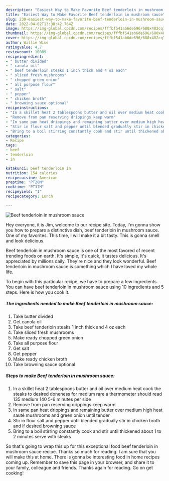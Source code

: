 ```yaml
---
description: "Easiest Way to Make Favorite Beef tenderloin in mushroom sauce"
title: "Easiest Way to Make Favorite Beef tenderloin in mushroom sauce"
slug: 230-easiest-way-to-make-favorite-beef-tenderloin-in-mushroom-sauce
date: 2022-04-02T13:38:42.764Z
image: https://img-global.cpcdn.com/recipes/fffbf541ab6de696/680x482cq70/beef-tenderloin-in-mushroom-sauce-recipe-main-photo.jpg
thumbnail: https://img-global.cpcdn.com/recipes/fffbf541ab6de696/680x482cq70/beef-tenderloin-in-mushroom-sauce-recipe-main-photo.jpg
cover: https://img-global.cpcdn.com/recipes/fffbf541ab6de696/680x482cq70/beef-tenderloin-in-mushroom-sauce-recipe-main-photo.jpg
author: Willie Wise
ratingvalue: 4.7
reviewcount: 10089
recipeingredient:
- " butter divided"
- " canola oil"
- " beef tenderloin steaks 1 inch thick and 4 oz each"
- " sliced fresh mushrooms"
- " chopped green onion"
- " all purpose flour"
- " salt"
- " pepper"
- " chicken broth"
- " browning sauce optional"
recipeinstructions:
- "In a skillet heat 2 tablespoons butter and oil over medium heat cook the steaks to desired doneness for medium rare a thermometer should read 135 medium 140 5-6 minutes per side"
- "Remove from pan reserving drippings keep warm"
- "In same pan heat drippings and remaining butter over medium high heat sauté mushrooms and green onion until tender"
- "Stir in flour salt and pepper until blended gradually stir in chicken broth and if desired browning sauce"
- "Bring to a boil stirring constantly cook and stir until thickened about 1 to 2 minutes serve with steaks"
categories:
- Recipe
tags:
- beef
- tenderloin
- in

katakunci: beef tenderloin in 
nutrition: 154 calories
recipecuisine: American
preptime: "PT20M"
cooktime: "PT37M"
recipeyield: "1"
recipecategory: Lunch

---
```



![Beef tenderloin in mushroom sauce](https://img-global.cpcdn.com/recipes/fffbf541ab6de696/680x482cq70/beef-tenderloin-in-mushroom-sauce-recipe-main-photo.jpg)

Hey everyone, it is Jim, welcome to our recipe site. Today, I'm gonna show you how to prepare a distinctive dish, beef tenderloin in mushroom sauce. One of my favorites. This time, I will make it a bit tasty. This is gonna smell and look delicious.

Beef tenderloin in mushroom sauce is one of the most favored of recent trending foods on earth. It's simple, it's quick, it tastes delicious. It's appreciated by millions daily. They're nice and they look wonderful. Beef tenderloin in mushroom sauce is something which I have loved my whole life.




To begin with this particular recipe, we have to prepare a few ingredients. You can have beef tenderloin in mushroom sauce using 10 ingredients and 5 steps. Here is how you cook it.

<!--inarticleads1-->

##### The ingredients needed to make Beef tenderloin in mushroom sauce:

1. Take  butter divided
1. Get  canola oil
1. Take  beef tenderloin steaks 1 inch thick and 4 oz each
1. Take  sliced fresh mushrooms
1. Make ready  chopped green onion
1. Take  all purpose flour
1. Get  salt
1. Get  pepper
1. Make ready  chicken broth
1. Take  browning sauce optional




<!--inarticleads2-->

##### Steps to make Beef tenderloin in mushroom sauce:

1. In a skillet heat 2 tablespoons butter and oil over medium heat cook the steaks to desired doneness for medium rare a thermometer should read 135 medium 140 5-6 minutes per side
1. Remove from pan reserving drippings keep warm
1. In same pan heat drippings and remaining butter over medium high heat sauté mushrooms and green onion until tender
1. Stir in flour salt and pepper until blended gradually stir in chicken broth and if desired browning sauce
1. Bring to a boil stirring constantly cook and stir until thickened about 1 to 2 minutes serve with steaks




So that's going to wrap this up for this exceptional food beef tenderloin in mushroom sauce recipe. Thanks so much for reading. I am sure that you will make this at home. There is gonna be interesting food in home recipes coming up. Remember to save this page in your browser, and share it to your family, colleague and friends. Thanks again for reading. Go on get cooking!

